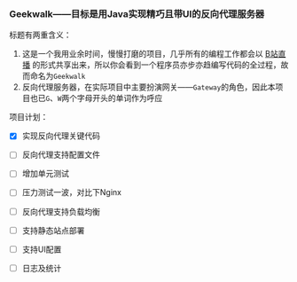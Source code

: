 ### Geekwalk——目标是用Java实现精巧且带UI的反向代理服务器

标题有两重含义：
1. 这是一个我用业余时间，慢慢打磨的项目，几乎所有的编程工作都会以 [B站直播](https://live.bilibili.com/10496628) 的形式共享出来，所以你会看到一个程序员亦步亦趋编写代码的全过程，故而命名为`Geekwalk`
2. 反向代理服务器，在实际项目中主要扮演网关——`Gateway`的角色，因此本项目也已`G`、`W`两个字母开头的单词作为呼应

项目计划：
* [x] 实现反向代理关键代码
* [ ] 反向代理支持配置文件
* [ ] 增加单元测试
* [ ] 压力测试一波，对比下Nginx
* [ ] 反向代理支持负载均衡
* [ ] 支持静态站点部署
* [ ] 支持UI配置
* [ ] 日志及统计



